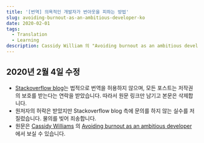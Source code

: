 ```yaml
---
title: '[번역] 의욕적인 개발자가 번아웃을 피하는 방법'
slug: avoiding-burnout-as-an-ambitious-developer-ko
date: 2020-02-01
tags:
  - Translation
  - Learning
description: Cassidy William 의 "Avoiding burnout as an ambitious developer" 를 번역한 글입니다.
---
```


## 2020년 2월 4일 수정

- [Stackoverflow blog](https://stackoverflow.blog)는 법적으로 번역을 허용하지 않으며, 모든 포스트는 저작권의 보호를 받는다는 연락을 받았습니다. 따라서 원문 링크만 남기고 본문은 삭제합니다.
- 원저자의 허락은 받았지만 Stackoverflow blog 측에 문의를 하지 않는 실수를 저질렀습니다. 물의를 빚어 죄송합니다.
- 원문은 [Cassidy Williams](https://cassidoo.co) 의 [Avoiding burnout as an ambitious developer](https://stackoverflow.blog/2020/01/13/avoiding-burnout-as-an-ambitious-developer/) 에서 보실 수 있습니다.
